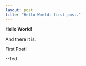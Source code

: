 ```yaml
---
layout: post
title: "Hello World: first post."
---
```

**Hello World!**

And there it is.

First Post!

--Ted
